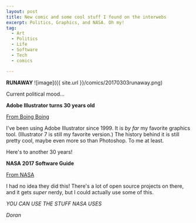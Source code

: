 ```yaml
---
layout: post
title: New comic and some cool stuff I found on the interwebs
excerpt: Politics, Graphics, and NASA. Oh my!
tag:
  - Art
  - Politics
  - Life
  - Software
  - Tech
  - comics

---
```


**RUNAWAY**
![image]({{ site.url }}/comics/20170303runaway.png)

Current political mood...

**Adobe Illustrator turns 30 years old**

[From Boing Boing](http://boingboing.net/2017/03/02/adobe-illustrator-is-30-years.html)

I've been using Adobe Illustrator since 1999. It is *by far* my favorite graphics tool. (Illustrator 7 is still my favorite version.) The history behind it is still pretty cool, maybe even more so than Photoshop. To me at least.

Here's to another 30 years!

**NASA 2017 Software Guide**

[From NASA](https://software.nasa.gov)

I had no idea they did this! There's a lot of open source projects on there, and it gets *super* nerdy, but I could actually use some of this.

*YOU CAN USE THE STUFF NASA USES*


*Doran*
